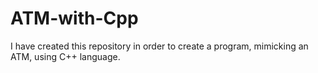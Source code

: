 # ATM-with-Cpp
I have created this repository in order to create a program, mimicking an ATM, using C++ language.
